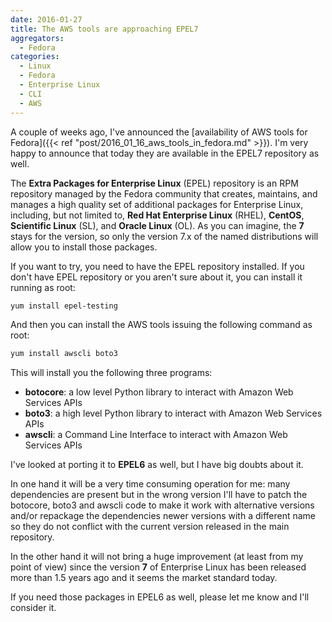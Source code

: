 ```yaml
---
date: 2016-01-27
title: The AWS tools are approaching EPEL7
aggregators:
  - Fedora
categories:
  - Linux
  - Fedora
  - Enterprise Linux
  - CLI
  - AWS
---
```


A couple of weeks ago, I've announced the [availability of AWS tools for Fedora]({{< ref "post/2016_01_16_aws_tools_in_fedora.md" >}}).
I'm very happy to announce that today they are available in the EPEL7 repository as well.

The **Extra Packages for Enterprise Linux** (EPEL) repository is an RPM repository managed by the Fedora community that creates, maintains, and manages a high quality set of additional packages for Enterprise Linux, including, but not limited to, **Red Hat Enterprise Linux** (RHEL), **CentOS**, **Scientific Linux** (SL), and **Oracle Linux** (OL).
As you can imagine, the **7** stays for the version, so only the version 7.x of the named distributions will allow you to install those packages.

If you want to try, you need to have the EPEL repository installed. If you don't have EPEL repository or you aren't sure about it, you can install it running as root:

~~~bash
yum install epel-testing
~~~

And then you can install the AWS tools issuing the following command as root:

~~~bash
yum install awscli boto3
~~~

This will install you the following three programs:

* **botocore**: a low level Python library to interact with Amazon Web Services APIs
* **boto3**: a high level Python library to interact with Amazon Web Services APIs
* **awscli**: a Command Line Interface to interact with Amazon Web Services APIs

I've looked at porting it to **EPEL6** as well, but I have big doubts about it.

In one hand it will be a very time consuming operation for me: many dependencies are present but in the wrong version I'll have to patch the botocore, boto3 and awscli code to make it work with alternative versions and/or repackage the dependencies newer versions with a different name so they do not conflict with the current version released in the main repository.

In the other hand it will not bring a huge improvement (at least from my point of view) since the version **7** of Enterprise Linux has been released more than 1.5 years ago and it seems the market standard today.

If you need those packages in EPEL6 as well, please let me know and I'll consider it.
